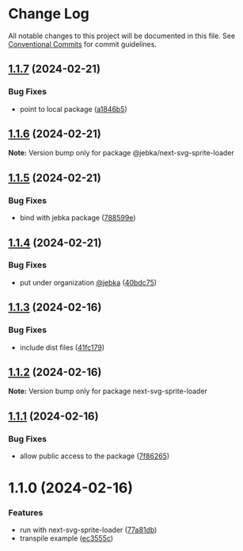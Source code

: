 # Change Log

All notable changes to this project will be documented in this file.
See [Conventional Commits](https://conventionalcommits.org) for commit guidelines.

## [1.1.7](https://github.com/just-paja/svg-sprites/compare/v1.1.6...v1.1.7) (2024-02-21)


### Bug Fixes

* point to local package ([a1846b5](https://github.com/just-paja/svg-sprites/commit/a1846b57fedef3dbaec5c14c377a36c2c1725023))





## [1.1.6](https://github.com/just-paja/svg-sprites/compare/v1.1.5...v1.1.6) (2024-02-21)

**Note:** Version bump only for package @jebka/next-svg-sprite-loader





## [1.1.5](https://github.com/just-paja/svg-sprites/compare/v1.1.4...v1.1.5) (2024-02-21)


### Bug Fixes

* bind with jebka package ([788599e](https://github.com/just-paja/svg-sprites/commit/788599e2a2d6670a555656ba3026371ed02b4f55))





## [1.1.4](https://github.com/just-paja/svg-sprites/compare/v1.1.3...v1.1.4) (2024-02-21)


### Bug Fixes

* put under organization [@jebka](https://github.com/jebka) ([40bdc75](https://github.com/just-paja/svg-sprites/commit/40bdc751f7b00d4edf0780ccc0978216705cad79))





## [1.1.3](https://github.com/just-paja/svg-sprites/compare/v1.1.2...v1.1.3) (2024-02-16)


### Bug Fixes

* include dist files ([41fc179](https://github.com/just-paja/svg-sprites/commit/41fc179bcc1604f03696ff62de39db4d91537946))





## [1.1.2](https://github.com/just-paja/svg-sprites/compare/v1.1.1...v1.1.2) (2024-02-16)

**Note:** Version bump only for package next-svg-sprite-loader





## [1.1.1](https://github.com/just-paja/svg-sprites/compare/v1.1.0...v1.1.1) (2024-02-16)


### Bug Fixes

* allow public access to the package ([7f86265](https://github.com/just-paja/svg-sprites/commit/7f86265681f5272ff3c395a1ae196a841715af0b))





# 1.1.0 (2024-02-16)


### Features

* run with next-svg-sprite-loader ([77a81db](https://github.com/just-paja/svg-sprites/commit/77a81db20ac6bc242856fb3ab509032246777566))
* transpile example ([ec3555c](https://github.com/just-paja/svg-sprites/commit/ec3555c4ac63bf95a75c8088d9e3beb1b217e941))
